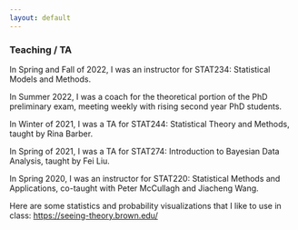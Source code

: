 ```yaml
---
layout: default
---
```



### Teaching / TA



In Spring and Fall of 2022, I was an instructor for STAT234: Statistical Models and Methods.

In Summer 2022, I was a coach for the theoretical portion of the PhD preliminary exam, meeting weekly with rising second year PhD students.

In Winter of 2021, I was a TA for STAT244: Statistical Theory and Methods, taught by Rina Barber.

In Spring of 2021, I was a TA for STAT274: Introduction to Bayesian Data Analysis, taught by Fei Liu.

In Spring 2020, I was an instructor for STAT220: Statistical Methods and Applications, co-taught with Peter McCullagh and Jiacheng Wang.

Here are some statistics and probability visualizations that I like to use in class: https://seeing-theory.brown.edu/
